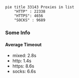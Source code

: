 
```mermaid
pie title 33143 Proxies in list
    "HTTP" : 22338
    "HTTPS": 4656
    "SOCKS" : 9689
```

### Some Info
#### Average Timeout

- mixed: 2.8s
- http: 1.4s
- https: 8.6s
- socks: 6.6s
